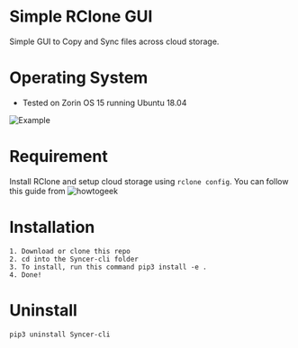 # Simple RClone GUI

Simple GUI to Copy and Sync files across cloud storage. 

# Operating System
 - Tested on Zorin OS 15 running Ubuntu 18.04

![Example](https://github.com/devennn/Syncer-cli/blob/master/assets/Peek%202020-06-18%2019-32.gif)

# Requirement

Install RClone and setup cloud storage using ```rclone config```. You can follow this guide from ![howtogeek](https://www.howtogeek.com/451262/how-to-use-rclone-to-back-up-to-google-drive-on-linux/)
 
# Installation
```
1. Download or clone this repo
2. cd into the Syncer-cli folder
3. To install, run this command pip3 install -e .
4. Done!
```

# Uninstall
```
pip3 uninstall Syncer-cli
```
